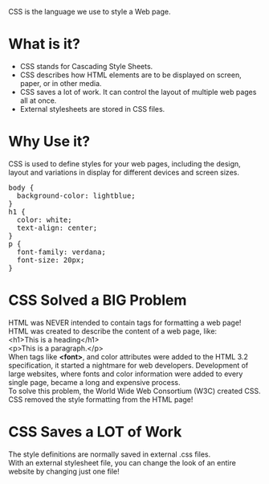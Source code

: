 CSS is the language we use to style a Web page.
<h1>What is it?</h1>
<ul>
  <li>CSS stands for Cascading Style Sheets.</li>
  <li>CSS describes how HTML elements are to be displayed on screen, paper, or in other media.</li>
  <li>CSS saves a lot of work. It can control the layout of multiple web pages all at once.</li>
  <li>External stylesheets are stored in CSS files.</li>
</ul>
<h1>Why Use it?</h1>
CSS is used to define styles for your web pages, including the design, layout and variations in display for different devices and screen sizes.
<pre>
body {
  background-color: lightblue;
}
h1 {
  color: white;
  text-align: center;
}
p {
  font-family: verdana;
  font-size: 20px;
}
</pre>
<h1>CSS Solved a BIG Problem</h1>
HTML was NEVER intended to contain tags for formatting a web page!
<br>
HTML was created to describe the content of a web page, like:
<br>
&lt;h1&gt;This is a heading&lt;/h1&gt;
<br>
&lt;p&gt;This is a paragraph.&lt;/p&gt;
<br>
When tags like <b>&lt;font&gt;</b>, and color attributes were added to the HTML 3.2 specification, it started a nightmare for web developers. Development of large websites, where fonts and color information were added to every single page, became a long and expensive process.
<br>
To solve this problem, the World Wide Web Consortium (W3C) created CSS.
<br>
CSS removed the style formatting from the HTML page!
<h1>CSS Saves a LOT of Work</h1>
The style definitions are normally saved in external .css files.
<br>
With an external stylesheet file, you can change the look of an entire website by changing just one file!
